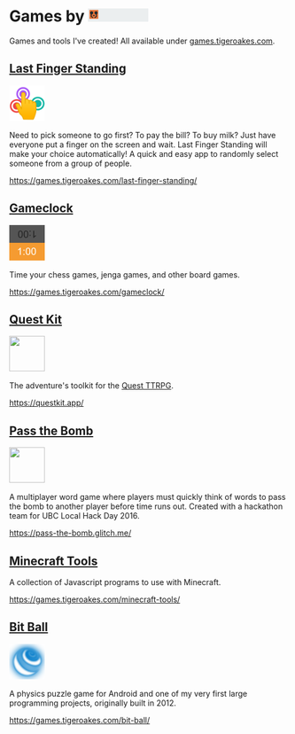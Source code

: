 <h1>
  Games by
  <picture>
    <source media="(prefers-color-scheme: dark)" srcset="https://raw.githubusercontent.com/NotWoods/NotWoods/main/logo-dark.svg">
    <img src="https://raw.githubusercontent.com/NotWoods/NotWoods/main/logo.svg" alt="Tiger Oakes" width="109" height="24">
  </picture>
</h1>

Games and tools I've created! All available under
[games.tigeroakes.com](https://games.tigeroakes.com).

## [Last Finger Standing](last-finger-standing)

<img alt="" src="last-finger-standing/public/icon.svg" width="64" height="64">

Need to pick someone to go first? To pay the bill? To buy milk? Just have
everyone put a finger on the screen and wait. Last Finger Standing will make
your choice automatically! A quick and easy app to randomly select someone from
a group of people.

https://games.tigeroakes.com/last-finger-standing/

## [Gameclock](gameclock)

<img alt="" src="gameclock/public/icons/app.svg" width="64" height="64">

Time your chess games, jenga games, and other board games.

https://games.tigeroakes.com/gameclock/

## [Quest Kit](https://github.com/NotWoods/quest-tools)

<img alt="" src="https://raw.githubusercontent.com/NotWoods/quest-tools/main/static/images/quest-kit.svg?token=GHSAT0AAAAAAB6BZHDMVGYONPX7IDWWAU26Y6W3RDQ" width="64" height="64">

The adventure's toolkit for the [Quest TTRPG](https://www.adventure.game/).

https://questkit.app/

## [Pass the Bomb](https://github.com/NotWoods/pass-the-bomb)

<img alt="" src="https://github.com/NotWoods/pass-the-bomb/raw/master/public/bomb.svg" width="64" height="64">

A multiplayer word game where players must quickly think of words to pass the
bomb to another player before time runs out. Created with a hackathon team for
UBC Local Hack Day 2016.

https://pass-the-bomb.glitch.me/

## [Minecraft Tools](minecraft-tools)

A collection of Javascript programs to use with Minecraft.

https://games.tigeroakes.com/minecraft-tools/

## [Bit Ball](https://github.com/NotWoods/bit-ball)

<img alt="" src="https://raw.githubusercontent.com/NotWoods/bit-ball/master/src/Icon-512.png" width="64" height="64">

A physics puzzle game for Android and one of my very first large programming
projects, originally built in 2012.

https://games.tigeroakes.com/bit-ball/

